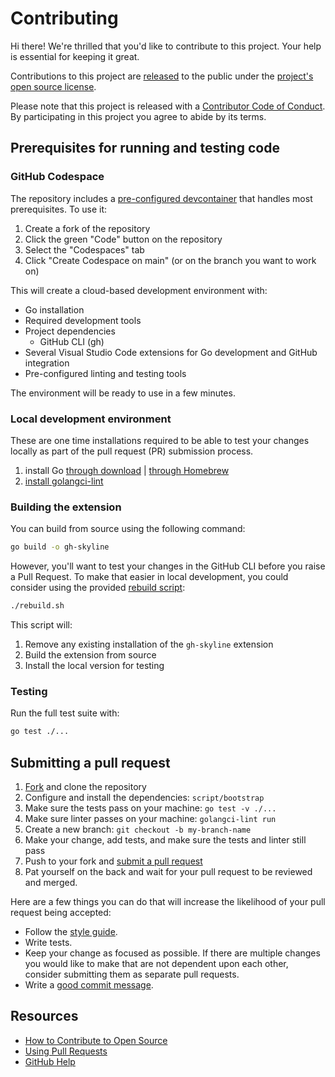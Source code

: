 # Contributing

[fork]: https://github.com/github/REPO/fork
[pr]: https://github.com/github/REPO/compare
[style]: https://github.com/github/REPO/blob/main/.golangci.yaml

Hi there! We're thrilled that you'd like to contribute to this project. Your help is essential for keeping it great.

Contributions to this project are [released](https://help.github.com/articles/github-terms-of-service/#6-contributions-under-repository-license) to the public under the [project's open source license](LICENSE).

Please note that this project is released with a [Contributor Code of Conduct](CODE_OF_CONDUCT.md). By participating in this project you agree to abide by its terms.

## Prerequisites for running and testing code

### GitHub Codespace

The repository includes a [pre-configured devcontainer](.devcontainer/devcontainer.json) that handles most prerequisites. To use it:

1. Create a fork of the repository
1. Click the green "Code" button on the repository
1. Select the "Codespaces" tab
1. Click "Create Codespace on main" (or on the branch you want to work on)

This will create a cloud-based development environment with:

- Go installation
- Required development tools
- Project dependencies
  - GitHub CLI (gh)
- Several Visual Studio Code extensions for Go development and GitHub integration
- Pre-configured linting and testing tools

The environment will be ready to use in a few minutes.

### Local development environment

These are one time installations required to be able to test your changes locally as part of the pull request (PR) submission process.

1. install Go [through download](https://go.dev/doc/install) | [through Homebrew](https://formulae.brew.sh/formula/go)
1. [install golangci-lint](https://golangci-lint.run/usage/install/#local-installation)

### Building the extension

You can build from source using the following command:

```bash
go build -o gh-skyline
```

However, you'll want to test your changes in the GitHub CLI before you raise a Pull Request. To make that easier in local development, you could consider using the provided [rebuild script](rebuild.sh):

```bash
./rebuild.sh
```

This script will:

1. Remove any existing installation of the `gh-skyline` extension
2. Build the extension from source
3. Install the local version for testing

### Testing

Run the full test suite with:

```bash
go test ./...
```

## Submitting a pull request

1. [Fork][fork] and clone the repository
1. Configure and install the dependencies: `script/bootstrap`
1. Make sure the tests pass on your machine: `go test -v ./...`
1. Make sure linter passes on your machine: `golangci-lint run`
1. Create a new branch: `git checkout -b my-branch-name`
1. Make your change, add tests, and make sure the tests and linter still pass
1. Push to your fork and [submit a pull request][pr]
1. Pat yourself on the back and wait for your pull request to be reviewed and merged.

Here are a few things you can do that will increase the likelihood of your pull request being accepted:

- Follow the [style guide][style].
- Write tests.
- Keep your change as focused as possible. If there are multiple changes you would like to make that are not dependent upon each other, consider submitting them as separate pull requests.
- Write a [good commit message](http://tbaggery.com/2008/04/19/a-note-about-git-commit-messages.html).

## Resources

- [How to Contribute to Open Source](https://opensource.guide/how-to-contribute/)
- [Using Pull Requests](https://help.github.com/articles/about-pull-requests/)
- [GitHub Help](https://help.github.com)
